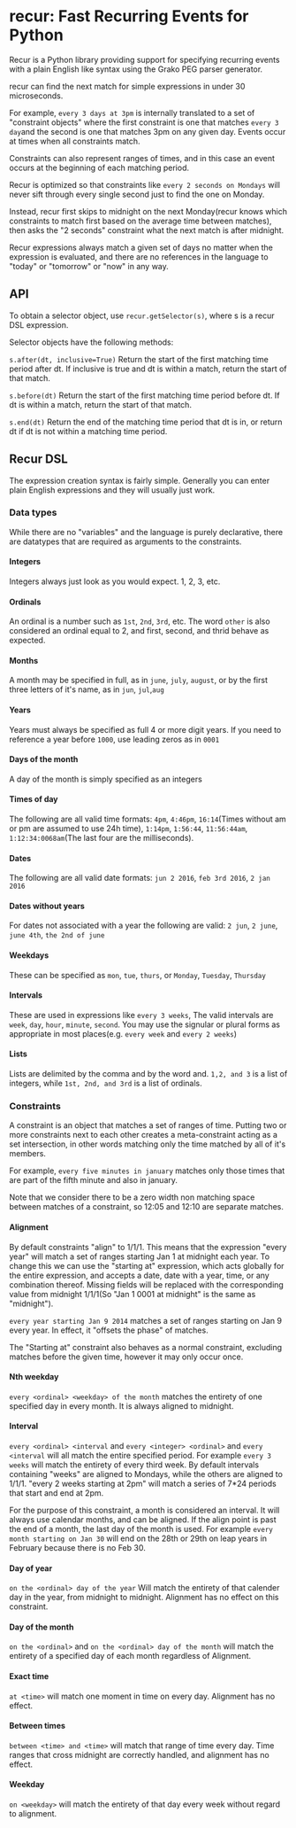 # recur: Fast Recurring Events for Python

Recur is a Python library providing support for specifying recurring events with a plain English like syntax using the Grako PEG parser generator.

recur can find the next match for simple expressions in under 30 microseconds.

For example, `every 3 days at 3pm`
is internally translated to a set of "constraint objects" where the first constraint is one that matches `every 3 day`and the second is one that matches 3pm on any given day. Events occur at times when all constraints match.

Constraints can also represent ranges of times, and in this case an event occurs at the beginning of each matching period.

Recur is optimized so that constraints like `every 2 seconds on Mondays` will never sift through every single second just to find the one on Monday.

Instead, recur first skips to midnight on the next Monday(recur knows which constraints to match first based on the average time between matches), then asks the "2 seconds" constraint what the next match is after midnight.

Recur expressions always match a given set of days no matter when the expression is evaluated, and there are no references in the language to "today" or "tomorrow" or "now" in any way.

## API
To obtain a selector object, use `recur.getSelector(s)`, where s is a recur DSL expression.

Selector objects have the following methods:

`s.after(dt, inclusive=True)`
Return the start of the first matching time period after dt. If inclusive is true and dt is within a match, return the start of that match.

`s.before(dt)` Return the start of the first matching time period before dt. If dt is within a match, return the start of that match.

`s.end(dt)`
Return the end of the matching time period that dt is in, or return dt if dt is not within a matching time period.


## Recur DSL
The expression creation syntax is fairly simple. Generally you can enter plain English expressions and they will usually just work.


### Data types
While there are no "variables" and the language is purely declarative, there are datatypes that are required as arguments to the constraints.

#### Integers
Integers always just look as you would expect. 1, 2, 3, etc.

#### Ordinals
An ordinal is a number  such as `1st`, `2nd`, `3rd`, etc. The word `other` is also considered an ordinal equal to 2, and first, second, and thrid behave as expected.

#### Months
A month may be specified in full, as in `june`, `july`, `august`, or by the first three letters of it's name, as in `jun`, `jul`,`aug`

#### Years
Years must always be specified as full 4 or more digit years. If you need to reference a year before `1000`, use leading zeros as in `0001`

#### Days of the month
A day of the month is simply specified as an integers

#### Times of day
The following are all valid time formats: `4pm`, `4:46pm`, `16:14`(Times without am or pm are assumed to use 24h time),
`1:14pm`, `1:56:44`, `11:56:44am`, `1:12:34:0068am`(The last four are the milliseconds).

#### Dates
The following are all valid date formats: `jun 2 2016`, `feb 3rd 2016`, `2 jan 2016`

#### Dates without years
For dates not associated with a year the following are valid: `2 jun`, `2 june`, `june 4th`, `the 2nd of june`

#### Weekdays
These can be specified as `mon`, `tue`, `thurs`, or `Monday`, `Tuesday`, `Thursday`

#### Intervals
These are used in expressions like `every 3 weeks`, The valid intervals are `week`, `day`, `hour`, `minute`, `second`.
You may use the signular or plural forms as appropriate in most places(e.g. `every week` and `every 2 weeks`)


#### Lists
Lists are delimited by the comma and by the word and. `1,2, and 3` is a list of integers, while `1st, 2nd, and 3rd` is a list of ordinals.


### Constraints
A constraint is an object that matches a set of ranges of time. Putting two or more constraints next to each other creates a meta-constraint acting as a set intersection, in other words matching only the time matched by all of it's members.

For example, `every five minutes in january` matches only those times that are part of the fifth minute and also in january.

Note that we consider there to be a zero width non matching space between matches of a constraint, so 12:05 and 12:10 are separate matches.

#### Alignment
By default constraints "align" to 1/1/1. This means that the expression "every year" will match a set of ranges starting Jan 1 at midnight each year. To change this we can use the "starting at" expression, which acts globally for the entire expression, and accepts a date, date with a year, time, or any combination thereof. Missing fields will be replaced with the corresponding value from midnight 1/1/1(So "Jan 1 0001 at midnight" is the same as "midnight").

`every year starting Jan 9 2014` matches a set of ranges starting on Jan 9 every year. In effect, it "offsets the phase" of matches.

The "Starting at" constraint also behaves as a normal constraint, excluding matches before the given time, however it may only occur once.

#### Nth weekday
`every <ordinal> <weekday> of the month` matches the entirety of one specified day in every month. It is always aligned to midnight.

#### Interval
`every <ordinal> <interval` and `every <integer> <ordinal>` and `every <interval` will all match the entire specified period.
For example `every 3 weeks` will match the entirety of every third week. By default intervals containing "weeks" are aligned to Mondays, while the others are aligned to 1/1/1. "every 2 weeks starting at 2pm" will match a series of 7*24 periods that start and end at 2pm.

For the purpose of this constraint, a month is considered an interval. It will always use calendar months, and can be aligned. If the align point is past the end of a month, the last day of the month is used. For example `every month starting on Jan 30` will end on the 28th or 29th on leap years in February because there is no Feb 30.


#### Day of year
`on the <ordinal> day of the year` Will match the entirety of that calender day in the year, from midnight to midnight. Alignment has no effect on this constraint.


#### Day of the month
`on the <ordinal>` and `on the <ordinal> day of the month` will match the entirety of a specified day of each month regardless of Alignment.


#### Exact time
`at <time>` will match one moment in time on every day. Alignment has no effect.

#### Between times
`between <time> and <time>` will match that range of time every day. Time ranges that cross midnight are correctly handled, and alignment has no effect.

#### Weekday
`on <weekday>` will match the entirety of that day every week without regard to alignment.
